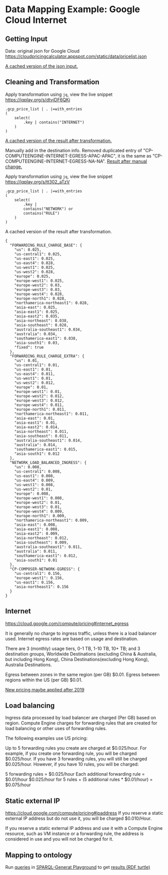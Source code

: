 # Data Mapping Example: Google Cloud Internet
## Getting Input
Data: original json for Google Cloud
https://cloudpricingcalculator.appspot.com/static/data/pricelist.json

[A cached version of the json input.](../data/pricelist.json)

## Cleaning and Transformation
Apply transformation using `jq`, view the live snippet https://jqplay.org/s/dtvjDF6QKj
```
.gcp_price_list | . |=with_entries
( 
    select(
        .key | contains("INTERNET")  
    )
)
```
[A cached version of the result after transformation.](../jq/gcloud/internet.json)

Manually add in the destination info.
Removed duplicated entry of "CP-COMPUTEENGINE-INTERNET-EGRESS-APAC-APAC",
it is the same as "CP-COMPUTEENGINE-INTERNET-EGRESS-NA-NA".
[Result after manual change.](../jq/gcloud/internet_destination.json)

Apply transformation using `jq`, view the live snippet https://jqplay.org/s/tt302_aTzV
```
.gcp_price_list | . |=with_entries
( 
    select(
        .key |
        contains("NETWORK") or
        contains("RULE")   
    )
)
```
A cached version of the result after transformation.
```
{
  "FORWARDING_RULE_CHARGE_BASE": {
    "us": 0.025,
    "us-central1": 0.025,
    "us-east1": 0.025,
    "us-east4": 0.028,
    "us-west1": 0.025,
    "us-west2": 0.028,
    "europe": 0.025,
    "europe-west1": 0.025,
    "europe-west2": 0.03,
    "europe-west3": 0.03,
    "europe-west4": 0.028,
    "europe-north1": 0.028,
    "northamerica-northeast1": 0.028,
    "asia-east": 0.025,
    "asia-east1": 0.025,
    "asia-east2": 0.035,
    "asia-northeast": 0.038,
    "asia-southeast": 0.028,
    "australia-southeast1": 0.034,
    "australia": 0.034,
    "southamerica-east1": 0.038,
    "asia-south1": 0.03,
    "fixed": true
  },
  "FORWARDING_RULE_CHARGE_EXTRA": {
    "us": 0.01,
    "us-central1": 0.01,
    "us-east1": 0.01,
    "us-east4": 0.011,
    "us-west1": 0.01,
    "us-west2": 0.012,
    "europe": 0.01,
    "europe-west1": 0.01,
    "europe-west2": 0.012,
    "europe-west3": 0.012,
    "europe-west4": 0.011,
    "europe-north1": 0.011,
    "northamerica-northeast1": 0.011,
    "asia-east": 0.01,
    "asia-east1": 0.01,
    "asia-east2": 0.014,
    "asia-northeast": 0.011,
    "asia-southeast": 0.011,
    "australia-southeast1": 0.014,
    "australia": 0.014,
    "southamerica-east1": 0.015,
    "asia-south1": 0.012
  },
  "NETWORK_LOAD_BALANCED_INGRESS": {
    "us": 0.008,
    "us-central1": 0.008,
    "us-east1": 0.008,
    "us-east4": 0.009,
    "us-west1": 0.008,
    "us-west2": 0.01,
    "europe": 0.008,
    "europe-west1": 0.008,
    "europe-west2": 0.01,
    "europe-west3": 0.01,
    "europe-west4": 0.009,
    "europe-north1": 0.009,
    "northamerica-northeast1": 0.009,
    "asia-east": 0.008,
    "asia-east1": 0.008,
    "asia-east2": 0.009,
    "asia-northeast": 0.012,
    "asia-southeast": 0.009,
    "australia-southeast1": 0.011,
    "australia": 0.011,
    "southamerica-east1": 0.012,
    "asia-south1": 0.01
  },
  "CP-COMPOSER-NETWORK-EGRESS": {
    "us-central1": 0.156,
    "europe-west1": 0.156,
    "us-east1": 0.156,
    "asia-northeast1": 0.156
  }
}
```
## Internet
https://cloud.google.com/compute/pricing#internet_egress

It is generally no charge to ingress traffic, unless there is a load balancer used. 
Internet egress rates are based on usage and destination.

There are 3 (monthly) usage tiers, 0-1 TB, 1-10 TB, 10+ TB;
and 3 destination groups, Worldwide Destinations (excluding China & Australia,
but including Hong Kong), China Destinations(excluding Hong Kong),
Australia Destinations.

Egress between zones in the same region (per GB)	$0.01.
Egress between regions within the US (per GB)	$0.01.

[New pricing maybe applied after 2019](https://cloud.google.com/network-tiers/pricing)

## Load balancing
Ingress data processed by load balancer	are charged	(Per GB) based on region.
Compute Engine charges for forwarding rules that are created for load balancing or other uses of forwarding rules.

The following examples use US pricing:

Up to 5 forwarding rules you create are charged at $0.025/hour. For example, if you create one forwarding rule, you will be charged $0.025/hour. If you have 3 forwarding rules, you will still be charged $0.025/hour. However, if you have 10 rules, you will be charged:

5 forwarding rules = $0.025/hour
Each additional forwarding rule = $0.01/hour
$0.025/hour for 5 rules + (5 additional rules * $0.01/hour) = $0.075/hour

## Static external IP
https://cloud.google.com/compute/pricing#ipaddress
If you reserve a static external IP address but do not use it, you will be charged $0.010/Hour. 

If you reserve a static external IP address and use it with a Compute Engine resource, such as VM instance or a forwarding rule, the address is considered in use and you will not be charged for it.

## Mapping to ontology
Run [queries](../sparql-generate/gcloud/storage.rqg)
in [SPARQL-Generat Playground](https://ci.mines-stetienne.fr/sparql-generate/playground.html)
to get [results (RDF turtle)](../sparql-generate/result/gcloud/storage.ttl)

